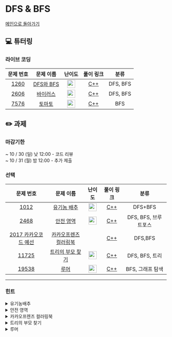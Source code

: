 # DFS & BFS

[메인으로 돌아가기](https://github.com/Altu-Bitu-3/Notice)

## 💻 튜터링

### 라이브 코딩

|문제 번호|문제 이름|난이도|풀이 링크|분류|
| :-----: | :-----: | :-----: | :-----: | :-----: |
|<a href="https://www.acmicpc.net/problem/1260" target="_blank">1260</a>|<a href="https://www.acmicpc.net/problem/1260" target="_blank">DFS와 BFS</a>|<img height="25px" width="25px" src="https://static.solved.ac/tier_small/9.svg"/>|[C++]()|DFS, BFS|
|<a href="https://www.acmicpc.net/problem/2606" target="_blank">2606</a>|<a href="https://www.acmicpc.net/problem/2606" target="_blank">바이러스</a>|<img height="25px" width="25px" src="https://static.solved.ac/tier_small/8.svg"/>|[C++]()|DFS, BFS|
|<a href="https://www.acmicpc.net/problem/7576" target="_blank">7576</a>|<a href="https://www.acmicpc.net/problem/7576" target="_blank">토마토</a>|<img height="25px" width="25px" src="https://static.solved.ac/tier_small/11.svg"/>|[C++]()|BFS|

## ✏️ 과제

### 마감기한

~ 10 / 30 (일) 낮 12:00 - 코드 리뷰 </br>
~ 10 / 31 (월) 밤 12:00 - 추가 제출 </br>

### 선택

|                                 문제 번호                                 |                                    문제 이름                                     |                                       난이도                                       | 풀이 링크 |         분류          |
| :-----------------------------------------------------------------------: | :------------------------------------------------------------------------------: | :--------------------------------------------------------------------------------: | :-------: | :-------------------: |
| <a href="https://www.acmicpc.net/problem/1012" target="_blank">1012</a> |   <a href="https://www.acmicpc.net/problem/3079" target="_blank">유기농 배추</a>   | <img height="25px" width="25px" src="https://static.solved.ac/tier_small/9.svg"> |  [C++]()  | DFS+BFS |
|  <a href="https://www.acmicpc.net/problem/2468" target="_blank">2468</a>  |    <a href="https://www.acmicpc.net/problem/2468" target="_blank">안전 영역</a>     | <img height="25px" width="25px" src="https://static.solved.ac/tier_small/10.svg"/> |  [C++]()  | DFS, BFS, 브루트포스 |
| <a href="https://school.programmers.co.kr/learn/courses/30/lessons/1829" target="_blank">2017 카카오코드 예선</a> |   <a href="https://school.programmers.co.kr/learn/courses/30/lessons/1829" target="_blank">카카오프렌즈 컬러링북</a>    |   |  [C++]()  | DFS,BFS |
| <a href="https://www.acmicpc.net/problem/11725" target="_blank">11725</a> | <a href="https://www.acmicpc.net/problem/11725" target="_blank"> 트리의 부모 찾기 </a> | <img height="25px" width="25px" src="https://static.solved.ac/tier_small/9.svg"/> |  [C++]()  | DFS, BFS, 트리 |
| <a href="https://www.acmicpc.net/problem/17266" target="_blank">19538</a> | <a href="https://www.acmicpc.net/problem/19538" target="_blank">루머</a> | <img height="25px" width="25px" src="https://static.solved.ac/tier_small/12.svg"/>  |  [C++]()  | BFS, 그래프 탐색 |

---

### 힌트

<details>
<summary>유기농배추</summary>
<div markdown="1">
&nbsp;&nbsp;&nbsp;&nbsp;

</div>
</details>

<details>
<summary>안전 영역</summary>
<div markdown="1">
&nbsp;&nbsp;&nbsp;&nbsp;
 
</div>
</details>

<details>
<summary>카카오프렌즈 컬러링북</summary>
<div markdown="1">
&nbsp;&nbsp;&nbsp;&nbsp;

</div>
</details>

<details>
<summary>트리의 부모 찾기</summary>
<div markdown="1">
&nbsp;&nbsp;&nbsp;&nbsp;
탐색 시작 위치를 잡는 것이 중요해요. 두 노드 중 어떤 노드가 부모노드인지 구분하기 위해서는 어떤 노드부터 탐색을 시작해야 할까요?
</div>
</details>

<details>
<summary>루머</summary>
<div markdown="1">
&nbsp;&nbsp;&nbsp;&nbsp;
각 사람이 루머를 믿기까지 루머를 믿는 주변인이 몇 명 남았는지를 확인해 가면서 풀어봐요! 주변인의 절반 이상이 루머를 믿을 때 본인도 믿는 다는 것을 주의해주세요!
</div>
</details>
